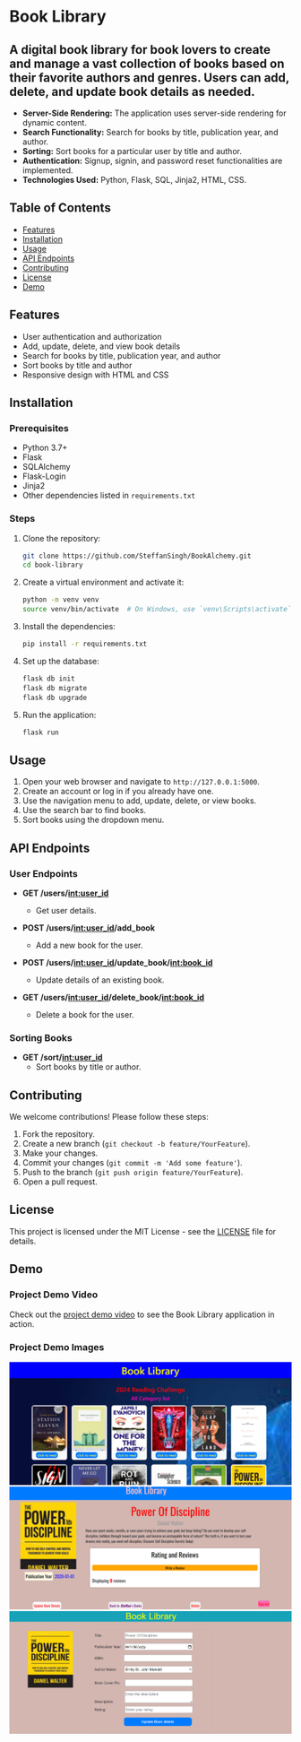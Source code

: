 # Book Library

## A digital book library for book lovers to create and manage a vast collection of books based on their favorite authors and genres. Users can add, delete, and update book details as needed.

- **Server-Side Rendering:** The application uses server-side rendering for dynamic content.
- **Search Functionality:** Search for books by title, publication year, and author.
- **Sorting:** Sort books for a particular user by title and author.
- **Authentication:** Signup, signin, and password reset functionalities are implemented.
- **Technologies Used:** Python, Flask, SQL, Jinja2, HTML, CSS.

## Table of Contents

- [Features](#features)
- [Installation](#installation)
- [Usage](#usage)
- [API Endpoints](#api-endpoints)
- [Contributing](#contributing)
- [License](#license)
- [Demo](#demo)

## Features

- User authentication and authorization
- Add, update, delete, and view book details
- Search for books by title, publication year, and author
- Sort books by title and author
- Responsive design with HTML and CSS

## Installation

### Prerequisites

- Python 3.7+
- Flask
- SQLAlchemy
- Flask-Login
- Jinja2
- Other dependencies listed in `requirements.txt`

### Steps

1. Clone the repository:

    ```bash
    git clone https://github.com/SteffanSingh/BookAlchemy.git
    cd book-library
    ```

2. Create a virtual environment and activate it:

    ```bash
    python -m venv venv
    source venv/bin/activate  # On Windows, use `venv\Scripts\activate`
    ```

3. Install the dependencies:

    ```bash
    pip install -r requirements.txt
    ```

4. Set up the database:

    ```bash
    flask db init
    flask db migrate
    flask db upgrade
    ```

5. Run the application:

    ```bash
    flask run
    ```

## Usage

1. Open your web browser and navigate to `http://127.0.0.1:5000`.
2. Create an account or log in if you already have one.
3. Use the navigation menu to add, update, delete, or view books.
4. Use the search bar to find books.
5. Sort books using the dropdown menu.

## API Endpoints

### User Endpoints

- **GET /users/<int:user_id>**
  - Get user details.

- **POST /users/<int:user_id>/add_book**
  - Add a new book for the user.

- **POST /users/<int:user_id>/update_book/<int:book_id>**
  - Update details of an existing book.

- **GET /users/<int:user_id>/delete_book/<int:book_id>**
  - Delete a book for the user.

### Sorting Books

- **GET /sort/<int:user_id>**
  - Sort books by title or author.

## Contributing

We welcome contributions! Please follow these steps:

1. Fork the repository.
2. Create a new branch (`git checkout -b feature/YourFeature`).
3. Make your changes.
4. Commit your changes (`git commit -m 'Add some feature'`).
5. Push to the branch (`git push origin feature/YourFeature`).
6. Open a pull request.

## License

This project is licensed under the MIT License - see the [LICENSE](LICENSE) file for details.

## Demo

### Project Demo Video

Check out the [project demo video](https://www.youtube.com/watch?v=gKQUCXWRmWI&t=182s) to see the Book Library application in action.

### Project Demo Images

<p align="center">
  <img src="https://github.com/SteffanSingh/BookAlchemy/blob/7d60c39e60bcec63115ba7356160c4c65bae4229/Project-Images/bookLibrary1.png" alt="Book Library Home Page">
  <img src="https://github.com/SteffanSingh/BookAlchemy/blob/7d60c39e60bcec63115ba7356160c4c65bae4229/Project-Images/bookdetails.png" alt="Book Details Page">
  <img src="https://github.com/SteffanSingh/BookAlchemy/blob/7d60c39e60bcec63115ba7356160c4c65bae4229/Project-Images/updatepage.png" alt="Book Update Page">
</p>
